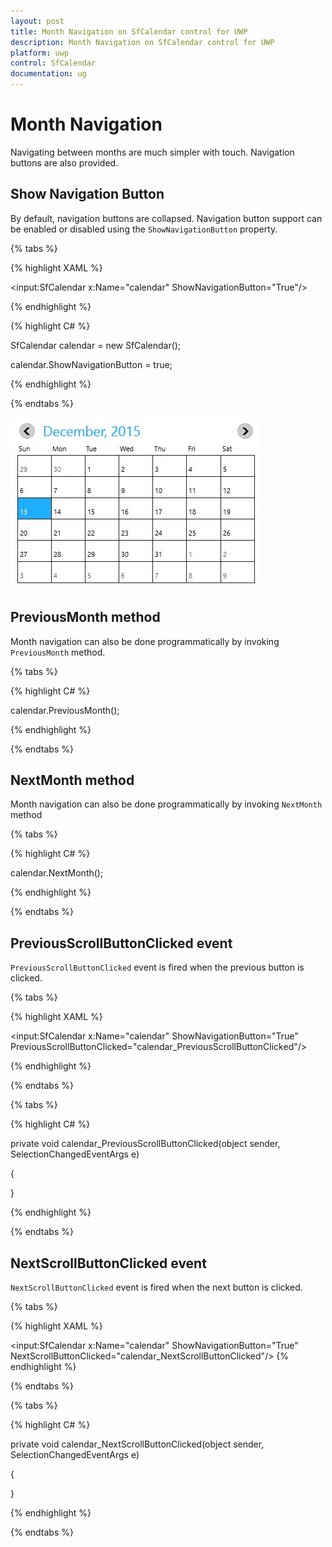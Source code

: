 ```yaml
---
layout: post
title: Month Navigation on SfCalendar control for UWP
description: Month Navigation on SfCalendar control for UWP
platform: uwp
control: SfCalendar
documentation: ug
---
```


# Month Navigation

Navigating between months are much simpler with touch. Navigation buttons are also provided.

## Show Navigation Button

By default, navigation buttons are collapsed. Navigation button support can be enabled or disabled using the `ShowNavigationButton` property.

{% tabs %}

{% highlight XAML %}

<input:SfCalendar x:Name="calendar" ShowNavigationButton="True"/>

{% endhighlight %}

{% highlight C# %}

SfCalendar calendar = new SfCalendar();

calendar.ShowNavigationButton = true;

{% endhighlight %}

{% endtabs %}

![](SfCalendar-images/SfCalendar-img12.jpeg)


## PreviousMonth method

Month navigation can also be done programmatically by invoking `PreviousMonth` method.

{% tabs %}

{% highlight C# %}

calendar.PreviousMonth();


{% endhighlight %}

{% endtabs %}


## NextMonth method

Month navigation can also be done programmatically by invoking `NextMonth` method

{% tabs %}

{% highlight C# %}

calendar.NextMonth();

{% endhighlight %}

{% endtabs %}

## PreviousScrollButtonClicked event

`PreviousScrollButtonClicked` event is fired when the previous button is clicked.

{% tabs %}

{% highlight XAML %}

<input:SfCalendar x:Name="calendar" ShowNavigationButton="True"
                  PreviousScrollButtonClicked="calendar_PreviousScrollButtonClicked"/>

{% endhighlight %}

{% endtabs %}

{% tabs %}

{% highlight C# %}

private void calendar_PreviousScrollButtonClicked(object sender, SelectionChangedEventArgs e)

{

}

{% endhighlight %}

{% endtabs %}

## NextScrollButtonClicked event

`NextScrollButtonClicked` event is fired when the next button is clicked.

{% tabs %}

{% highlight XAML %}

<input:SfCalendar x:Name="calendar" ShowNavigationButton="True"
                  NextScrollButtonClicked="calendar_NextScrollButtonClicked"/>
{% endhighlight %}

{% endtabs %}

{% tabs %}

{% highlight C# %}

private void calendar_NextScrollButtonClicked(object sender, SelectionChangedEventArgs e)

{

}

{% endhighlight %}

{% endtabs %}



